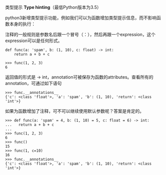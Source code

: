 类型提示 **Type hinting**（最低Python版本为3.5）

python3新增类型提示功能，例如我们可以为函数增加类型提示信息，而不影响函数本身的执行：

注释的一般规则是参数名后跟一个冒号（：），然后再跟一个expression，这个expression可以是任何形式。

```text
def func(a: 'spam', b: (1, 10), c: float) -> int:
    return a + b + c
 
>>> func(1, 2, 3)
6
```

返回值的形式是 -> int，annotation可被保存为函数的attributes。查看所有的annotation，可通过如下语句

```text
>>> func.__annotations__
{'c': <class 'float'>, 'a': 'spam', 'b': (1, 10), 'return': <class 'int'>}
```

如果为函数增加了注释，可不可以继续使用默认参数呢？答案是肯定的。

```text
>>> def func(a: 'spam' = 4, b: (1, 10) = 5, c: float = 6) -> int:
...   return a + b + c
... 
>>> func(1, 2, 3)
6
>>> func()
15
>>> func(1, c=10)
16
>>> func.__annotations__
{'c': <class 'float'>, 'a': 'spam', 'b': (1, 10), 'return': <class 'int'>}
```